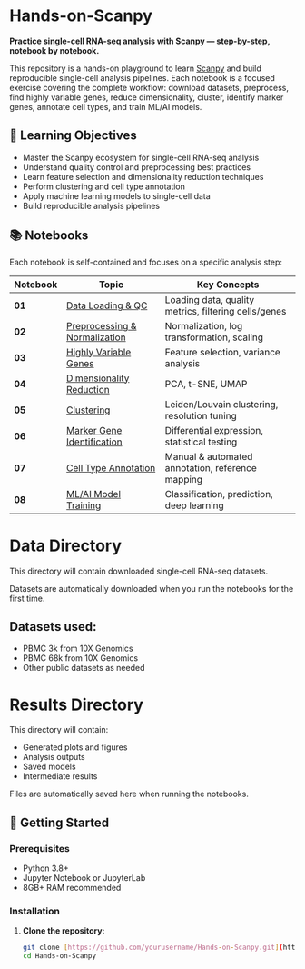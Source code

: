 # Hands-on-Scanpy

**Practice single-cell RNA-seq analysis with Scanpy — step-by-step, notebook by notebook.**

This repository is a hands-on playground to learn [Scanpy](https://scanpy.readthedocs.io/) and build reproducible single-cell analysis pipelines. Each notebook is a focused exercise covering the complete workflow: download datasets, preprocess, find highly variable genes, reduce dimensionality, cluster, identify marker genes, annotate cell types, and train ML/AI models.

## 🎯 Learning Objectives

- Master the Scanpy ecosystem for single-cell RNA-seq analysis
- Understand quality control and preprocessing best practices
- Learn feature selection and dimensionality reduction techniques
- Perform clustering and cell type annotation
- Apply machine learning models to single-cell data
- Build reproducible analysis pipelines

## 📚 Notebooks

Each notebook is self-contained and focuses on a specific analysis step:

| Notebook | Topic | Key Concepts |
|----------|-------|--------------|
| **01** | [Data Loading & QC](notebooks/01_data_loading_and_qc.ipynb) | Loading data, quality metrics, filtering cells/genes |
| **02** | [Preprocessing & Normalization](notebooks/02_preprocessing_normalization.ipynb) | Normalization, log transformation, scaling |
| **03** | [Highly Variable Genes](notebooks/03_highly_variable_genes.ipynb) | Feature selection, variance analysis |
| **04** | [Dimensionality Reduction](notebooks/04_dimensionality_reduction.ipynb) | PCA, t-SNE, UMAP |
| **05** | [Clustering](notebooks/05_clustering.ipynb) | Leiden/Louvain clustering, resolution tuning |
| **06** | [Marker Gene Identification](notebooks/06_marker_genes.ipynb) | Differential expression, statistical testing |
| **07** | [Cell Type Annotation](notebooks/07_cell_type_annotation.ipynb) | Manual & automated annotation, reference mapping |
| **08** | [ML/AI Model Training](notebooks/08_ml_model_training.ipynb) | Classification, prediction, deep learning |

# Data Directory

This directory will contain downloaded single-cell RNA-seq datasets.

Datasets are automatically downloaded when you run the notebooks for the first time.

## Datasets used:
- PBMC 3k from 10X Genomics
- PBMC 68k from 10X Genomics
- Other public datasets as needed

# Results Directory

This directory will contain:
- Generated plots and figures
- Analysis outputs
- Saved models
- Intermediate results

Files are automatically saved here when running the notebooks.

## 🚀 Getting Started

### Prerequisites

- Python 3.8+
- Jupyter Notebook or JupyterLab
- 8GB+ RAM recommended

### Installation

1. **Clone the repository:**
   ```bash
   git clone [https://github.com/yourusername/Hands-on-Scanpy.git](https://github.com/yourusername/Hands-on-Scanpy.git)
   cd Hands-on-Scanpy